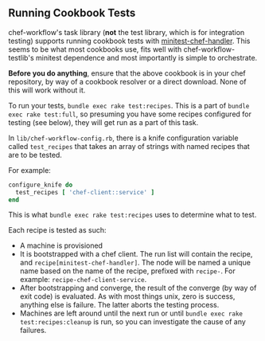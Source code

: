 Running Cookbook Tests
----------------------

chef-workflow's task library (**not** the test library, which is for
integration testing) supports running cookbook tests with
[minitest-chef-handler](https://github.com/btm/minitest-chef-handler). This
seems to be what most cookbooks use, fits well with chef-workflow-testlib's
minitest dependence and most importantly is simple to orchestrate.

**Before you do anything**, ensure that the above cookbook is in your chef
repository, by way of a cookbook resolver or a direct download. None of this
will work without it.

To run your tests, `bundle exec rake test:recipes`. This is a part of `bundle
exec rake test:full`, so presuming you have some recipes configured for testing
(see below), they will get run as a part of this task.

In `lib/chef-workflow-config.rb`, there is a knife configuration variable
called `test_recipes` that takes an array of strings with named recipes that
are to be tested.

For example:

```ruby
configure_knife do
  test_recipes [ 'chef-client::service' ]
end
```

This is what `bundle exec rake test:recipes` uses to determine what to test.

Each recipe is tested as such:

* A machine is provisioned
* It is bootstrapped with a chef client. The run list will contain the recipe,
  and `recipe[minitest-chef-handler]`. The node will be named a unique name
  based on the name of the recipe, prefixed with `recipe-`. For example:
  `recipe-chef-client-service`.
* After bootstrapping and converge, the result of the converge (by way of exit
  code) is evaluated. As with most things unix, zero is success, anything else
  is failure. The latter aborts the testing process.
* Machines are left around until the next run or until `bundle exec rake
  test:recipes:cleanup` is run, so you can investigate the cause of any
  failures.
